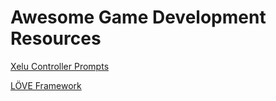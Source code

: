 # Awesome Game Development Resources

[Xelu Controller Prompts](https://thoseawesomeguys.com/prompts)

[LÖVE Framework](https://love2d.org)
